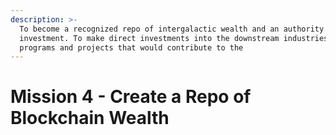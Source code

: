 ```yaml
---
description: >-
  To become a recognized repo of intergalactic wealth and an authority on space
  investment. To make direct investments into the downstream industries,
  programs and projects that would contribute to the
---
```


# Mission 4 - Create a Repo of Blockchain Wealth

